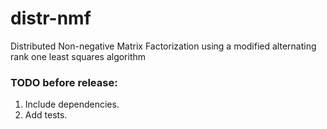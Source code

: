 # distr-nmf
Distributed Non-negative Matrix Factorization using a modified alternating rank one least squares algorithm

### TODO before release:
1. Include dependencies.
2. Add tests.
